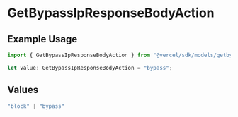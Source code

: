 # GetBypassIpResponseBodyAction

## Example Usage

```typescript
import { GetBypassIpResponseBodyAction } from "@vercel/sdk/models/getbypassipop.js";

let value: GetBypassIpResponseBodyAction = "bypass";
```

## Values

```typescript
"block" | "bypass"
```